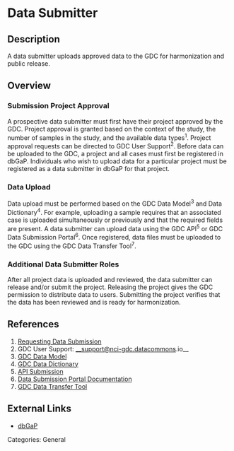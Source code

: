 # Data Submitter #
## Description ##

A data submitter uploads approved data to the GDC for harmonization and public release.   

## Overview ##

### Submission Project Approval

A prospective data submitter must first have their project approved by the GDC. Project approval is granted based on the context of the study, the number of samples in the study, and the available data types<sup>1</sup>. Project approval requests can be directed to GDC User Support<sup>2</sup>. Before data can be uploaded to the GDC, a project and all cases must first be registered in dbGaP. Individuals who wish to upload data for a particular project must be registered as a data submitter in dbGaP for that project.

### Data Upload

Data upload must be performed based on the GDC Data Model<sup>3</sup> and Data Dictionary<sup>4</sup>. For example, uploading a sample requires that an associated case is uploaded simultaneously or previously and that the required fields are present. A data submitter can upload data using the GDC API<sup>5</sup> or GDC Data Submission Portal<sup>6</sup>. Once registered, data files must be uploaded to the GDC using the GDC Data Transfer Tool<sup>7</sup>.    

### Additional Data Submitter Roles

After all project data is uploaded and reviewed, the data submitter can release and/or submit the project. Releasing the project gives the GDC permission to distribute data to users. Submitting the project verifies that the data has been reviewed and is ready for harmonization.    

## References ##
1. [Requesting Data Submission](https://gdc.cancer.gov/node/633/)
2. GDC User Support:  __support@nci-gdc.datacommons.io__
3. [GDC Data Model](https://gdc.cancer.gov/developers/gdc-data-model/gdc-data-model-components)
4. [GDC Data Dictionary](https://docs.gdc.cancer.gov/Data_Dictionary/viewer/)
5. [API Submission](https://docs.gdc.cancer.gov/API/Users_Guide/Submission/)
6. [Data Submission Portal Documentation](https://docs.gdc.cancer.gov/Data_Submission_Portal/Users_Guide/Data_Submission_Overview/)
7. [GDC Data Transfer Tool](https://gdc.cancer.gov/access-data/gdc-data-transfer-tool)

## External Links ##
* [dbGaP](https://www.ncbi.nlm.nih.gov/gap)

Categories: General
